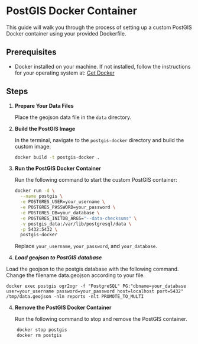 #  PostGIS Docker Container

This guide will walk you through the process of setting up a custom PostGIS Docker container using your provided Dockerfile.

## Prerequisites

- Docker installed on your machine. If not installed, follow the instructions for your operating system at: [Get Docker](https://docs.docker.com/get-docker/)

## Steps

1. **Prepare Your Data Files**

    Place the geojson data file in the `data` directory.

2. **Build the PostGIS Image**

    In the terminal, navigate to the `postgis-docker` directory and build the custom image:

    ```bash
    docker build -t postgis-docker .
    ```

3. **Run the PostGIS Docker Container**

    Run the following command to start the custom PostGIS container:

    ```bash
    docker run -d \
      --name postgis \
      -e POSTGRES_USER=your_username \
      -e POSTGRES_PASSWORD=your_password \
      -e POSTGRES_DB=your_database \
      -e POSTGRES_INITDB_ARGS="--data-checksums" \
      -v postgis_data:/var/lib/postgresql/data \
      -p 5432:5432 \
      postgis-docker
    ```

    Replace `your_username`, `your_password`, and `your_database`.

3. ***Load geojson to PostGIS database***

Load the geojson to the postgis database with the following command. Change the filename data.geojson according to your file.

```
docker exec postgis ogr2ogr -f "PostgreSQL" PG:"dbname=your_database user=your_username password=your_password host=localhost port=5432" /tmp/data.geojson -nln reports -nlt PROMOTE_TO_MULTI
```

4. **Remove the PostGIS Docker Container**
   
   Run the following command to stop and remove the PostGIS container.

```bash
    docker stop postgis
    docker rm postgis
```
